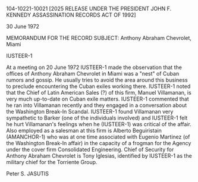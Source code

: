 104-10221-10021 [2025 RELEASE UNDER THE PRESIDENT JOHN F. KENNEDY ASSASSINATION RECORDS ACT OF 1992]

30 June 1972

MEMORANDUM FOR THE RECORD
SUBJECT: Anthony Abraham Chevrolet, Miami

IUSTEER-1

At a meeting on 20 June 1972 IUSTEER-1 made the observation that the offices of Anthony Abraham Chevrolet in Miami was a "nest" of Cuban rumors and gossip. He usually tries to avoid the area around this business to preclude encountering the Cuban exiles working there. IUSTEER-1 noted that the Chief of Latin American Sales (?) of this firm, Manuel Villamanan, is very much up-to-date on Cuban exile matters. IUSTEER-1 commented that he ran into Villamanan recently and they engaged in a conversation about the Washington Break-In Scandal. IUSTEER-1 found Villamanan very sympathetic to Barker (one of the individuals involved) and IUSTEER-1 felt he hurt Villamanan's feelings when he (IUSTEER-1) was critical of the affair. Also employed as a salesman at this firm is Alberto Beguiristain (AMANCHOR-1) who was at one time associated with Eugenio Martinez (of the Washington Break-In affair) in the capacity of a frogman for the Agency under the cover firm Consolidated Engineering. Chief of Security for Anthony Abraham Chevrolet is Tony Iglesias, identified by IUSTEER-1 as the military chief for the Torriente Group.

Peter S. JASUTIS

